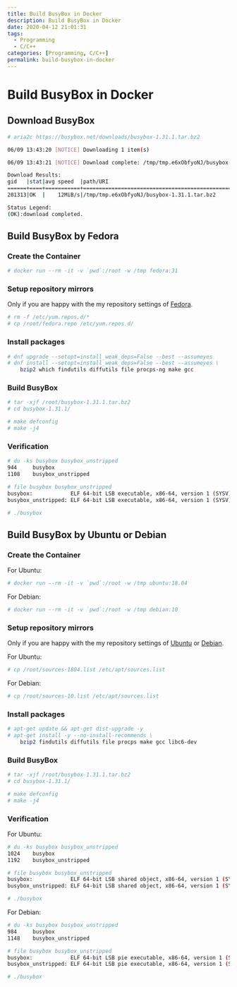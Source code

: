 ```yaml
---
title: Build BusyBox in Docker
description: Build BusyBox in Docker
date: 2020-04-12 21:01:31
tags:
  - Programming
  - C/C++
categories: [Programming, C/C++]
permalink: build-busybox-in-docker
---
```


# Build BusyBox in Docker

## Download BusyBox

```bash
# aria2c https://busybox.net/downloads/busybox-1.31.1.tar.bz2

06/09 13:43:20 [NOTICE] Downloading 1 item(s)

06/09 13:43:21 [NOTICE] Download complete: /tmp/tmp.e6xObfyoNJ/busybox-1.31.1.tar.bz2

Download Results:
gid   |stat|avg speed  |path/URI
======+====+===========+=======================================================
201313|OK  |    12MiB/s|/tmp/tmp.e6xObfyoNJ/busybox-1.31.1.tar.bz2

Status Legend:
(OK):download completed.
```

## Build BusyBox by Fedora

### Create the Container

```bash
# docker run --rm -it -v `pwd`:/root -w /tmp fedora:31
```

### Setup repository mirrors

Only if you are happy with the my repository settings of [Fedora](fedora.repo).

```bash
# rm -f /etc/yum.repos.d/*
# cp /root/fedora.repo /etc/yum.repos.d/
```

### Install packages

```bash
# dnf upgrade --setopt=install_weak_deps=False --best --assumeyes
# dnf install --setopt=install_weak_deps=False --best --assumeyes \
    bzip2 which findutils diffutils file procps-ng make gcc
```

### Build BusyBox

```bash
# tar -xjf /root/busybox-1.31.1.tar.bz2
# cd busybox-1.31.1/

# make defconfig
# make -j4
```

### Verification

```bash
# du -ks busybox busybox_unstripped
944     busybox
1108    busybox_unstripped

# file busybox busybox_unstripped
busybox:            ELF 64-bit LSB executable, x86-64, version 1 (SYSV), dynamically linked, interpreter /lib64/ld-linux-x86-64.so.2, BuildID[sha1]=17eedba515201d32d51f6d010dab4058562cd300, for GNU/Linux 3.2.0, stripped
busybox_unstripped: ELF 64-bit LSB executable, x86-64, version 1 (SYSV), dynamically linked, interpreter /lib64/ld-linux-x86-64.so.2, BuildID[sha1]=17eedba515201d32d51f6d010dab4058562cd300, for GNU/Linux 3.2.0, not stripped

# ./busybox
```

## Build BusyBox by Ubuntu or Debian

### Create the Container

For Ubuntu:
```bash
# docker run --rm -it -v `pwd`:/root -w /tmp ubuntu:18.04
```

For Debian:
```bash
# docker run --rm -it -v `pwd`:/root -w /tmp debian:10
```

### Setup repository mirrors

Only if you are happy with the my repository settings of [Ubuntu](sources-1804.list) or [Debian](sources-10.list).

For Ubuntu:
```bash
# cp /root/sources-1804.list /etc/apt/sources.list
```

For Debian:
```bash
# cp /root/sources-10.list /etc/apt/sources.list
```

### Install packages

```bash
# apt-get update && apt-get dist-upgrade -y
# apt-get install -y --no-install-recommends \
    bzip2 findutils diffutils file procps make gcc libc6-dev
```

### Build BusyBox

```bash
# tar -xjf /root/busybox-1.31.1.tar.bz2
# cd busybox-1.31.1/

# make defconfig
# make -j4
```

### Verification

For Ubuntu:
```bash
# du -ks busybox busybox_unstripped
1024    busybox
1192    busybox_unstripped

# file busybox busybox_unstripped
busybox:            ELF 64-bit LSB shared object, x86-64, version 1 (SYSV), dynamically linked, interpreter /lib64/ld-linux-x86-64.so.2, for GNU/Linux 3.2.0, BuildID[sha1]=716c4b5f55a8fa42cc3d2935320ec949a25a628d, stripped
busybox_unstripped: ELF 64-bit LSB shared object, x86-64, version 1 (SYSV), dynamically linked, interpreter /lib64/ld-linux-x86-64.so.2, for GNU/Linux 3.2.0, BuildID[sha1]=716c4b5f55a8fa42cc3d2935320ec949a25a628d, not stripped

# ./busybox
```

For Debian:
```bash
# du -ks busybox busybox_unstripped
984     busybox
1148    busybox_unstripped

# file busybox busybox_unstripped
busybox:            ELF 64-bit LSB pie executable, x86-64, version 1 (SYSV), dynamically linked, interpreter /lib64/ld-linux-x86-64.so.2, for GNU/Linux 3.2.0, BuildID[sha1]=af33517e2bf0576ee99f201ef211b3cf1a1c4d28, stripped
busybox_unstripped: ELF 64-bit LSB pie executable, x86-64, version 1 (SYSV), dynamically linked, interpreter /lib64/ld-linux-x86-64.so.2, for GNU/Linux 3.2.0, BuildID[sha1]=af33517e2bf0576ee99f201ef211b3cf1a1c4d28, not stripped

# ./busybox
```
